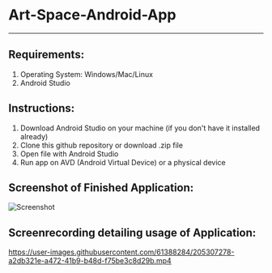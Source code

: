 # Art-Space-Android-App
---
## Requirements:
1. Operating System: Windows/Mac/Linux
1. Android Studio

## Instructions:
1. Download Android Studio on your machine (if you don't have it installed already)
1. Clone this github repository or download .zip file
1. Open file with Android Studio
1. Run app on AVD (Android Virtual Device) or a physical device

## Screenshot of Finished Application:
![Screenshot](https://i.imgur.com/V5Kvwm1.png)

## Screenrecording detailing usage of Application:
https://user-images.githubusercontent.com/61388284/205307278-a2db321e-a472-41b9-b48d-f75be3c8d29b.mp4
